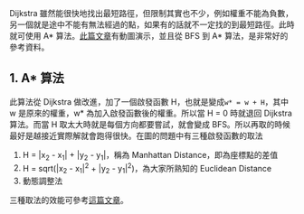 Dijkstra 雖然能很快地找出最短路徑，但限制其實也不少，例如權重不能為負數，另一個就是途中不能有無法經過的點，如果有的話就不一定找的到最短路徑。此時就可使用 A* 算法。[此篇文章](https://paul.pub/a-star-algorithm/)有動圖演示，並且從 BFS 到 A* 算法，是非常好的參考資料。

## 1. A* 算法
此算法從 Dijkstra 做改進，加了一個啟發函數 H，也就是變成```w* = w + H```，其中 w 是原來的權重，w* 為加入啟發函數後的權重。所以當 H = 0 時就退回 Dijkstra 算法。而當 H 取太大時就是每個方向都要嘗試，就會變成 BFS。所以再取的時候最好是越接近實際解就會跑得很快。在圖的問題中有三種啟發函數的取法
1. H = |x<sub>2</sub> - x<sub>1</sub>| + |y<sub>2</sub> - y<sub>1</sub>|，稱為 Manhattan Distance，即為座標點的差值
2. H = sqrt(|x<sub>2</sub> - x<sub>1</sub>|<sup>2</sup> + |y<sub>2</sub> - y<sub>1</sub>|<sup>2</sup>)，為大家所熟知的 Euclidean Distance
3. 動態調整法

三種取法的效能可參考[這篇文章](http://admin.guyuehome.com/44306)。
